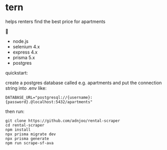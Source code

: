 # tern

helps renters find the best price for apartments

🥞

- node.js
- selenium 4.x
- express 4.x
- prisma 5.x
- postgres

quickstart:

create a postgres database called e.g. apartments and put the connection string into .env like:

```
DATABASE_URL="postgresql://{username}:{password}.@localhost:5432/apartments"
```

then run:

```
git clone https://github.com/adnjoo/rental-scraper
cd rental-scraper
npm install
npx prisma migrate dev
npx prisma generate
npm run scrape-sf-ava
```
